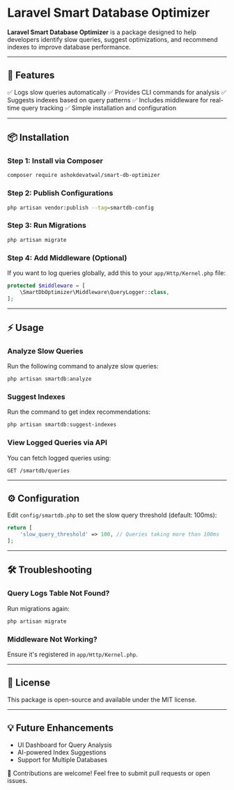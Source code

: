 # Laravel Smart Database Optimizer

**Laravel Smart Database Optimizer** is a package designed to help developers identify slow queries, suggest optimizations, and recommend indexes to improve database performance.

---

## 🚀 Features

✅ Logs slow queries automatically
✅ Provides CLI commands for analysis
✅ Suggests indexes based on query patterns
✅ Includes middleware for real-time query tracking
✅ Simple installation and configuration

---

## 📦 Installation

### Step 1: Install via Composer

```sh
composer require ashokdevatwal/smart-db-optimizer
```

### Step 2: Publish Configurations

```sh
php artisan vendor:publish --tag=smartdb-config
```

### Step 3: Run Migrations

```sh
php artisan migrate
```

### Step 4: Add Middleware (Optional)

If you want to log queries globally, add this to your `app/Http/Kernel.php` file:

```php
protected $middleware = [
    \SmartDbOptimizer\Middleware\QueryLogger::class,
];
```

---

## ⚡ Usage

### Analyze Slow Queries

Run the following command to analyze slow queries:

```sh
php artisan smartdb:analyze
```

### Suggest Indexes

Run the command to get index recommendations:

```sh
php artisan smartdb:suggest-indexes
```

### View Logged Queries via API

You can fetch logged queries using:

```
GET /smartdb/queries
```

---

## ⚙️ Configuration

Edit `config/smartdb.php` to set the slow query threshold (default: 100ms):

```php
return [
    'slow_query_threshold' => 100, // Queries taking more than 100ms
];
```

---

## 🛠 Troubleshooting

### Query Logs Table Not Found?

Run migrations again:

```sh
php artisan migrate
```

### Middleware Not Working?

Ensure it's registered in `app/Http/Kernel.php`.

---

## 📜 License

This package is open-source and available under the MIT license.

---

## 💡 Future Enhancements

- UI Dashboard for Query Analysis
- AI-powered Index Suggestions
- Support for Multiple Databases

🚀 Contributions are welcome! Feel free to submit pull requests or open issues.

